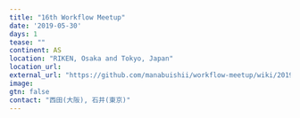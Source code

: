```yaml
---
title: "16th Workflow Meetup"
date: '2019-05-30'
days: 1
tease: ""
continent: AS
location: "RIKEN, Osaka and Tokyo, Japan"
location_url: 
external_url: "https://github.com/manabuishii/workflow-meetup/wiki/20190530"
image:
gtn: false
contact: "西田(大阪), 石井(東京)"
---
```

